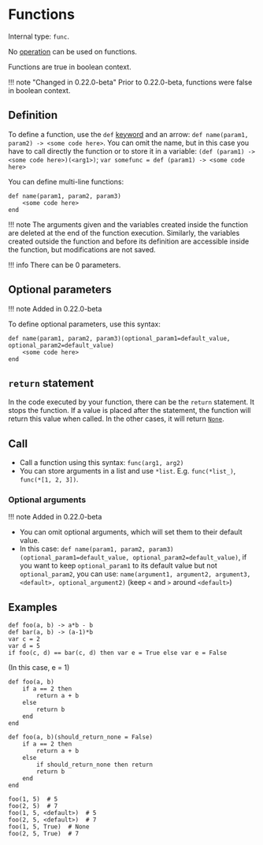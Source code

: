 # Functions

Internal type: `func`.

No [operation](05operators.md) can be used on functions.

Functions are true in boolean context.

!!! note "Changed in 0.22.0-beta"
    Prior to 0.22.0-beta, functions were false in boolean context.

## Definition

To define a function, use the `def` [keyword](04identifiers_and_keywords.md#keywords) and an arrow: `def name(param1, param2) -> <some code here>`.
You can omit the name, but in this case you have to call directly the function or to store it in a variable: `(def (param1) -> <some code here>)(<arg1>)`; `var somefunc = def (param1) -> <some code here>`

You can define multi-line functions:
```nougaro
def name(param1, param2, param3)
    <some code here>
end
```

!!! note
    The arguments given and the variables created inside the function are deleted at the end of the function execution. Similarly, the variables created outside the function and before its definition are accessible inside the function, but modifications are not saved.

!!! info
    There can be 0 parameters.

## Optional parameters
!!! note
    Added in 0.22.0-beta

To define optional parameters, use this syntax:
```nougaro
def name(param1, param2, param3)(optional_param1=default_value, optional_param2=default_value)
    <some code here>
end
```

## `return` statement

In the code executed by your function, there can be the `return` statement. It stops the function. If a value is placed after the statement, the function will return this value when called. In the other cases, it will return [`None`](06values.md#none).

## Call

* Call a function using this syntax: `func(arg1, arg2)`
* You can store arguments in a list and use `*list`. E.g. `func(*list_)`, `func(*[1, 2, 3])`.

### Optional arguments
!!! note
    Added in 0.22.0-beta

* You can omit optional arguments, which will set them to their default value.
* In this case: `def name(param1, param2, param3)(optional_param1=default_value, optional_param2=default_value)`, if you want to keep `optional_param1` to its default value but not `optional_param2`, you can use: `name(argument1, argument2, argument3, <default>, optional_argument2)` (keep `<` and `>` around `<default>`)

## Examples

```nougaro
def foo(a, b) -> a*b - b
def bar(a, b) -> (a-1)*b
var c = 2
var d = 5
if foo(c, d) == bar(c, d) then var e = True else var e = False
```
(In this case, e = 1)

```nougaro
def foo(a, b)
    if a == 2 then
        return a + b
    else
        return b
    end
end
```

```nougaro
def foo(a, b)(should_return_none = False)
    if a == 2 then
        return a + b
    else
        if should_return_none then return
        return b
    end
end

foo(1, 5)  # 5
foo(2, 5)  # 7
foo(1, 5, <default>)  # 5
foo(2, 5, <default>)  # 7
foo(1, 5, True)  # None
foo(2, 5, True)  # 7
```
